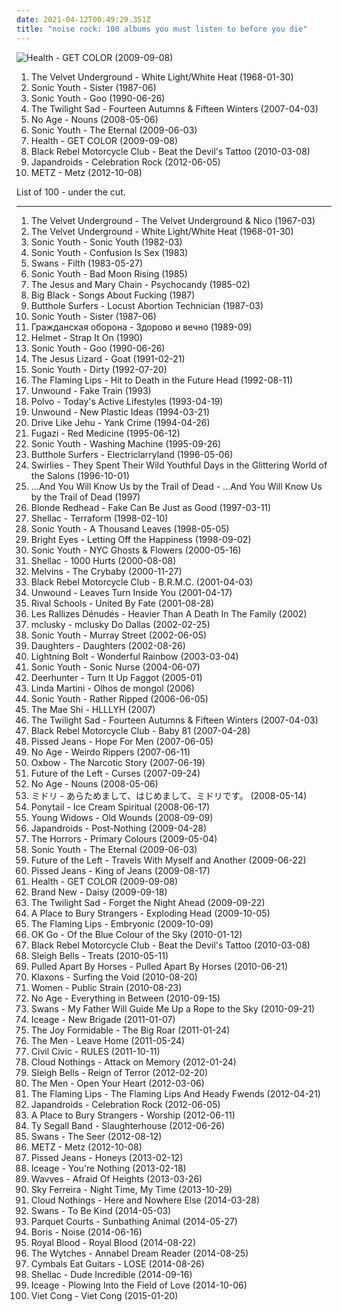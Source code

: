 ```yaml
---
date: 2021-04-12T00:49:29.351Z
title: "noise rock: 100 albums you must listen to before you die"
---
```

![Health - GET COLOR (2009-09-08)](http://coverartarchive.org/release/7255d1b7-2707-3a9a-a58f-fa0dc1bb7c5a/11171174905-500.jpg "Health - GET COLOR (2009-09-08)")
<ol class="albums">
<li data-cover="http://coverartarchive.org/release/cad3294a-3ea9-3e0e-a426-fe9862571e34/15465460977-500.jpg" data-tags="proto-punk, 60s, rock, noise rock" role="button">The Velvet Underground - White Light/White Heat (1968-01-30)</li>
<li data-cover="https://via.placeholder.com/450" data-tags="alternative rock" role="button">Sonic Youth - Sister (1987-06)</li>
<li data-cover="http://coverartarchive.org/release/1123137a-295d-4c19-9dad-76ea01bc656a/28314714742-500.jpg" data-tags="90s" role="button">Sonic Youth - Goo (1990-06-26)</li>
<li data-cover="http://coverartarchive.org/release/c8e850b0-f816-41cf-8fd7-625e2e03ea6f/21355592306-500.jpg" data-tags="indie rock, noise rock, shoegaze, god tier, 2007 fave albums, bobjebus16 owns this, jaarlijstje 2007, worn-out from overplay, no waste album, stand out albums of 2007" role="button">The Twilight Sad - Fourteen Autumns & Fifteen Winters (2007-04-03)</li>
<li data-cover="https://via.placeholder.com/450" data-tags="noise rock, indie" role="button">No Age - Nouns (2008-05-06)</li>
<li data-cover="https://img.discogs.com/Qs-XsCyFcAq1-r3ykSEGmihWB3k=/fit-in/400x403/filters:strip_icc():format(jpeg):mode_rgb():quality(90)/discogs-images/R-2586371-1291821882.jpeg.jpg" data-tags="alternative rock, noise rock, post-punk" role="button">Sonic Youth - The Eternal (2009-06-03)</li>
<li data-cover="http://coverartarchive.org/release/7255d1b7-2707-3a9a-a58f-fa0dc1bb7c5a/11171174905-500.jpg" data-tags="noise rock" role="button">Health - GET COLOR (2009-09-08)</li>
<li data-cover="http://coverartarchive.org/release/327a5e7a-02d3-3a6b-bc23-7d607d62bb67/9346943191-500.jpg" data-tags="alternative rock, alternative" role="button">Black Rebel Motorcycle Club - Beat the Devil's Tattoo (2010-03-08)</li>
<li data-cover="http://coverartarchive.org/release/149812f7-28a5-4960-ad49-0b647cdb978e/1076686535-500.jpg" data-tags="indie rock, noise rock" role="button">Japandroids - Celebration Rock (2012-06-05)</li>
<li data-cover="http://coverartarchive.org/release/07d46df6-ee00-4f79-ad1b-549620812d99/2251994757-500.jpg" data-tags="noise rock" role="button">METZ - Metz (2012-10-08)</li>
</ol>
List of 100 - under the cut.
<!-- more -->

_________________

<ol class="albums">
<li data-cover="http://coverartarchive.org/release/e2820d3f-bf0f-440f-b327-0a9c32e280d8/11733996765-500.jpg" data-tags="60s, rock, classic rock" role="button">
The Velvet Underground - The Velvet Underground & Nico (1967-03)
</li>
<li data-cover="http://coverartarchive.org/release/cad3294a-3ea9-3e0e-a426-fe9862571e34/15465460977-500.jpg" data-tags="proto-punk, 60s, rock, noise rock" role="button">
The Velvet Underground - White Light/White Heat (1968-01-30)
</li>
<li data-cover="http://coverartarchive.org/release/48655cae-cc25-3f11-8b73-a57f3a4d10c1/28351979290-500.jpg" data-tags="no wave, post-punk" role="button">
Sonic Youth - Sonic Youth (1982-03)
</li>
<li data-cover="http://coverartarchive.org/release/da11e4d0-97a2-3365-b510-3a3f05dbd34d/28361039757-500.jpg" data-tags="noise rock, no wave" role="button">
Sonic Youth - Confusion Is Sex (1983)
</li>
<li data-cover="http://coverartarchive.org/release/96083093-8407-4c06-81c4-2852a67d8f2e/28131924716-500.jpg" data-tags="noise rock, no wave" role="button">
Swans - Filth (1983-05-27)
</li>
<li data-cover="https://img.discogs.com/EWJD-VeCM5bj-nw9YQaElt6Tccs=/fit-in/400x393/filters:strip_icc():format(jpeg):mode_rgb():quality(90)/discogs-images/R-11627074-1519812156-1649.jpeg.jpg" data-tags="80s, no wave, experimental" role="button">
Sonic Youth - Bad Moon Rising (1985)
</li>
<li data-cover="https://img.discogs.com/phNcdxvN8GiTl6CaR3Vv5K0dxl0=/fit-in/600x600/filters:strip_icc():format(jpeg):mode_rgb():quality(90)/discogs-images/R-2721984-1298083553.jpeg.jpg" data-tags="post-punk, shoegaze, noise pop" role="button">
The Jesus and Mary Chain - Psychocandy (1985-02)
</li>
<li data-cover="http://coverartarchive.org/release/843d0653-f15d-3d62-befc-ccc951e0db48/5857978636-500.jpg" data-tags="noise rock" role="button">
Big Black - Songs About Fucking (1987)
</li>
<li data-cover="http://coverartarchive.org/release/cba37f1a-2c70-3e76-bdc4-ed56e4de184f/9518530430-500.jpg" data-tags="noise rock" role="button">
Butthole Surfers - Locust Abortion Technician (1987-03)
</li>
<li data-cover="https://via.placeholder.com/450" data-tags="alternative rock" role="button">
Sonic Youth - Sister (1987-06)
</li>
<li data-cover="http://coverartarchive.org/release/661fe0c5-e8e4-47f5-9b51-9558b1e79c8a/14360892612-500.jpg" data-tags="punk, noise rock, post-punk, russian rock" role="button">
Гражданская оборона - Здорово и вечно (1989-09)
</li>
<li data-cover="https://img.discogs.com/riHWUJIlq98Y8rU07tHw_JKTtZk=/fit-in/600x592/filters:strip_icc():format(jpeg):mode_rgb():quality(90)/discogs-images/R-401088-1308981356.jpeg.jpg" data-tags="post-hardcore, noise rock" role="button">
Helmet - Strap It On (1990)
</li>
<li data-cover="http://coverartarchive.org/release/1123137a-295d-4c19-9dad-76ea01bc656a/28314714742-500.jpg" data-tags="90s" role="button">
Sonic Youth - Goo (1990-06-26)
</li>
<li data-cover="http://coverartarchive.org/release/39768213-ed10-4cdb-a516-d8194f3ac3aa/22607601704-500.jpg" data-tags="noise rock, post-hardcore" role="button">
The Jesus Lizard - Goat (1991-02-21)
</li>
<li data-cover="http://coverartarchive.org/release/c8c59a0a-5464-4eac-8251-5cfa102de5ac/15872226838-500.jpg" data-tags="alternative, 90s, alternative rock" role="button">
Sonic Youth - Dirty (1992-07-20)
</li>
<li data-cover="http://coverartarchive.org/release/171ffbe3-d2df-4377-8853-ffdc1d19bc4c/18230348494-500.jpg" data-tags="90s, noise rock, noise pop" role="button">
The Flaming Lips - Hit to Death in the Future Head (1992-08-11)
</li>
<li data-cover="http://coverartarchive.org/release/a83e740b-8e53-4391-b50a-1bd08b7d06ee/27044971526-500.jpg" data-tags="post-hardcore" role="button">
Unwound - Fake Train (1993)
</li>
<li data-cover="https://img.discogs.com/iezrfbZ-TrJVDTiYnEcYA-c06Ss=/fit-in/600x596/filters:strip_icc():format(jpeg):mode_rgb():quality(90)/discogs-images/R-622506-1518621666-8890.jpeg.jpg" data-tags="math rock" role="button">
Polvo - Today's Active Lifestyles (1993-04-19)
</li>
<li data-cover="https://img.discogs.com/w13hb973prrSsKGNq2H51WX0D5E=/fit-in/600x594/filters:strip_icc():format(jpeg):mode_rgb():quality(90)/discogs-images/R-1140127-1253941957.jpeg.jpg" data-tags="post-hardcore" role="button">
Unwound - New Plastic Ideas (1994-03-21)
</li>
<li data-cover="http://coverartarchive.org/release/883a8c08-4f08-4acc-b2a4-9f2d549ac696/23545562962-500.jpg" data-tags="post-hardcore, math rock" role="button">
Drive Like Jehu - Yank Crime (1994-04-26)
</li>
<li data-cover="http://coverartarchive.org/release/7650d01d-ac63-3297-90a2-3e07eab18d4a/24551486370-500.jpg" data-tags="post-hardcore" role="button">
Fugazi - Red Medicine (1995-06-12)
</li>
<li data-cover="http://coverartarchive.org/release/67d93077-86df-3813-b002-101fa84ceb0e/9707018811-500.jpg" data-tags="alternative, alternative rock, rock, 90s" role="button">
Sonic Youth - Washing Machine (1995-09-26)
</li>
<li data-cover="http://coverartarchive.org/release/b27669ba-a17c-467c-bd1d-6c0cfc9dc5bf/16302672637-500.jpg" data-tags="alternative, alternative rock" role="button">
Butthole Surfers - Electriclarryland (1996-05-06)
</li>
<li data-cover="https://img.discogs.com/CrVGPOWgVZP1AG_bJuFEqYqETBA=/fit-in/600x595/filters:strip_icc():format(jpeg):mode_rgb():quality(90)/discogs-images/R-743332-1259365192.jpeg.jpg" data-tags="indie rock, noise rock, shoegaze, noise pop" role="button">
Swirlies - They Spent Their Wild Youthful Days in the Glittering World of the Salons (1996-10-01)
</li>
<li data-cover="http://coverartarchive.org/release/0e772271-81cb-4c7d-a33e-25890f84c7d4/25181867422-500.jpg" data-tags="alternative rock, indie rock, shoegaze, post-hardcore" role="button">
...And You Will Know Us by the Trail of Dead - ...And You Will Know Us by the Trail of Dead (1997)
</li>
<li data-cover="https://img.discogs.com/N6Xjb1_7B8Hm8CRkYw6BH7chHdU=/fit-in/600x515/filters:strip_icc():format(jpeg):mode_rgb():quality(90)/discogs-images/R-702256-1575569552-6407.jpeg.jpg" data-tags="indie rock, alternative" role="button">
Blonde Redhead - Fake Can Be Just as Good (1997-03-11)
</li>
<li data-cover="http://coverartarchive.org/release/0730eb5d-b0e1-4458-bc21-498783e5eb4e/20987949311-500.jpg" data-tags="math rock, post-punk" role="button">
Shellac - Terraform (1998-02-10)
</li>
<li data-cover="https://img.discogs.com/qeSNS31G6vJ758RVSQm4W6ho6nI=/fit-in/439x380/filters:strip_icc():format(jpeg):mode_rgb():quality(90)/discogs-images/R-4879756-1378290331-3017.jpeg.jpg" data-tags="experimental, alternative" role="button">
Sonic Youth - A Thousand Leaves (1998-05-05)
</li>
<li data-cover="https://via.placeholder.com/450" data-tags="indie, emo" role="button">
Bright Eyes - Letting Off the Happiness (1998-09-02)
</li>
<li data-cover="http://coverartarchive.org/release/e874cafd-1266-4627-962b-3011feb70f0f/7678581820-500.jpg" data-tags="experimental, experimental rock, 00s" role="button">
Sonic Youth - NYC Ghosts & Flowers (2000-05-16)
</li>
<li data-cover="http://coverartarchive.org/release/76a1b5df-8af7-4c78-8c44-f15ce08c2eb1/3348973628-500.jpg" data-tags="noise rock" role="button">
Shellac - 1000 Hurts (2000-08-08)
</li>
<li data-cover="http://coverartarchive.org/release/6c800ba5-ec17-4f57-9c11-1ceb4e937440/20851755963-500.jpg" data-tags="noise rock, stoner rock, ipecac" role="button">
Melvins - The Crybaby (2000-11-27)
</li>
<li data-cover="http://coverartarchive.org/release/f4427c4c-9971-41a6-9392-efca9ac48555/6985295467-500.jpg" data-tags="rock" role="button">
Black Rebel Motorcycle Club - B.R.M.C. (2001-04-03)
</li>
<li data-cover="http://coverartarchive.org/release/3b1b7509-7bff-4a95-9ee8-f5e050cf102e/27704658731-500.jpg" data-tags="post-hardcore" role="button">
Unwound - Leaves Turn Inside You (2001-04-17)
</li>
<li data-cover="http://coverartarchive.org/release/f5629cbf-9f10-49fc-a72c-a263b53dfb5a/27078039118-500.jpg" data-tags="post-hardcore, post hardcore" role="button">
Rival Schools - United By Fate (2001-08-28)
</li>
<li data-cover="http://coverartarchive.org/release/0fcc728b-2e2a-4b4c-94a3-e01da5e596ae/20102489085-500.jpg" data-tags="psychedelic rock" role="button">
Les Rallizes Dénudés - Heavier Than A Death In The Family (2002)
</li>
<li data-cover="http://coverartarchive.org/release/c9b684e7-1820-4f91-a43b-ebf12c580d9f/6624706040-500.jpg" data-tags="noise rock" role="button">
mclusky - mclusky Do Dallas (2002-02-25)
</li>
<li data-cover="https://img.discogs.com/zjUyWAOCKKRO0GZFI3KUhGsT9JQ=/fit-in/400x389/filters:strip_icc():format(jpeg):mode_rgb():quality(90)/discogs-images/R-11890340-1525188565-1377.jpeg.jpg" data-tags="alternative rock" role="button">
Sonic Youth - Murray Street (2002-06-05)
</li>
<li data-cover="http://coverartarchive.org/release/ea719664-47cb-41cc-b5df-ec3ce7d5ab31/27629719871-500.jpg" data-tags="mathcore" role="button">
Daughters - Daughters (2002-08-26)
</li>
<li data-cover="http://coverartarchive.org/release/f626b8d5-67a6-4bc7-82cd-4a0c24c8ed5d/11799177283-500.jpg" data-tags="noise rock" role="button">
Lightning Bolt - Wonderful Rainbow (2003-03-04)
</li>
<li data-cover="http://coverartarchive.org/release/7d60edd1-f1d0-4c29-a2a3-f9ad2d3f2de7/4808033952-500.jpg" data-tags="alternative rock" role="button">
Sonic Youth - Sonic Nurse (2004-06-07)
</li>
<li data-cover="http://coverartarchive.org/release/4f96c9c3-8690-459f-a4d7-aedbafeece47/6796224701-500.jpg" data-tags="noise rock, ambient punk" role="button">
Deerhunter - Turn It Up Faggot (2005-01)
</li>
<li data-cover="http://coverartarchive.org/release/51123fe5-7f38-47d8-9820-57ad21501a7b/3593696233-500.jpg" data-tags="noise rock, post-rock, progressive rock, september, rock still rocks" role="button">
Linda Martini - Olhos de mongol (2006)
</li>
<li data-cover="https://img.discogs.com/w7C3d8OHmFjsMS3t3Tvx8WQSFRo=/fit-in/400x391/filters:strip_icc():format(jpeg):mode_rgb():quality(90)/discogs-images/R-5119480-1385028132-2136.jpeg.jpg" data-tags="alternative rock" role="button">
Sonic Youth - Rather Ripped (2006-06-05)
</li>
<li data-cover="https://via.placeholder.com/450" data-tags="noise rock" role="button">
The Mae Shi - HLLLYH (2007)
</li>
<li data-cover="http://coverartarchive.org/release/c8e850b0-f816-41cf-8fd7-625e2e03ea6f/21355592306-500.jpg" data-tags="indie rock, noise rock, shoegaze, god tier, 2007 fave albums, bobjebus16 owns this, jaarlijstje 2007, worn-out from overplay, no waste album, stand out albums of 2007" role="button">
The Twilight Sad - Fourteen Autumns & Fifteen Winters (2007-04-03)
</li>
<li data-cover="https://img.discogs.com/cfc9e7fd50d7c9c08931869b95f6849a01d0635d/images/spacer.gif" data-tags="indie, rock, indie rock" role="button">
Black Rebel Motorcycle Club - Baby 81 (2007-04-28)
</li>
<li data-cover="https://via.placeholder.com/450" data-tags="noise rock, 2007 releases, peacedogman" role="button">
Pissed Jeans - Hope For Men (2007-06-05)
</li>
<li data-cover="http://coverartarchive.org/release/8541b1c1-ab31-4b75-a3c9-5dde5e6f2266/23905573829-500.jpg" data-tags="noise rock" role="button">
No Age - Weirdo Rippers (2007-06-11)
</li>
<li data-cover="http://coverartarchive.org/release/b2d97501-6139-4b63-9360-b37f1c17b270/17473979290-500.jpg" data-tags="noise rock, experimental rock" role="button">
Oxbow - The Narcotic Story (2007-06-19)
</li>
<li data-cover="http://coverartarchive.org/release/3a31f314-b55d-45ed-9ad2-832503d7d6af/26607619749-500.jpg" data-tags="noise rock" role="button">
Future of the Left - Curses (2007-09-24)
</li>
<li data-cover="https://via.placeholder.com/450" data-tags="noise rock, indie" role="button">
No Age - Nouns (2008-05-06)
</li>
<li data-cover="http://coverartarchive.org/release/5ff8b2c5-2c41-4ea9-b368-2886cf9f49eb/8837803331-500.jpg" data-tags="noise rock, boobs on cover" role="button">
ミドリ - あらためまして、はじめまして、ミドリです。 (2008-05-14)
</li>
<li data-cover="https://img.discogs.com/IBmiYwiDaKRlah6HX1SvQD2HhqA=/fit-in/480x480/filters:strip_icc():format(jpeg):mode_rgb():quality(90)/discogs-images/R-1466864-1282221333.jpeg.jpg" data-tags="noise rock, crazy, noise pop, art rock, wind and rain and ice and snow" role="button">
Ponytail - Ice Cream Spiritual (2008-06-17)
</li>
<li data-cover="http://coverartarchive.org/release/d902bccd-dc5e-4d06-8657-f8cdcf868189/13010976840-500.jpg" data-tags="noise rock" role="button">
Young Widows - Old Wounds (2008-09-09)
</li>
<li data-cover="http://coverartarchive.org/release/14a9f2fd-8287-4f6a-8a44-b144ad7de8c6/7779506103-500.jpg" data-tags="indie rock, garage rock, canadian" role="button">
Japandroids - Post-Nothing (2009-04-28)
</li>
<li data-cover="http://coverartarchive.org/release/e5b17ab3-127d-476b-a4be-3d3c9e9d9e9a/24309818135-500.jpg" data-tags="shoegaze, post-punk" role="button">
The Horrors - Primary Colours (2009-05-04)
</li>
<li data-cover="https://img.discogs.com/Qs-XsCyFcAq1-r3ykSEGmihWB3k=/fit-in/400x403/filters:strip_icc():format(jpeg):mode_rgb():quality(90)/discogs-images/R-2586371-1291821882.jpeg.jpg" data-tags="alternative rock, noise rock, post-punk" role="button">
Sonic Youth - The Eternal (2009-06-03)
</li>
<li data-cover="http://coverartarchive.org/release/f111cdb5-aa6d-3add-b53b-219c22030c96/5987531842-500.jpg" data-tags="alternative rock, noise rock" role="button">
Future of the Left - Travels With Myself and Another (2009-06-22)
</li>
<li data-cover="https://img.discogs.com/dv6HA17-RHixHM-MEctE5CcF-ks=/fit-in/599x599/filters:strip_icc():format(jpeg):mode_rgb():quality(90)/discogs-images/R-1893819-1266079900.jpeg.jpg" data-tags="punk, noise rock" role="button">
Pissed Jeans - King of Jeans (2009-08-17)
</li>
<li data-cover="http://coverartarchive.org/release/7255d1b7-2707-3a9a-a58f-fa0dc1bb7c5a/11171174905-500.jpg" data-tags="noise rock" role="button">
Health - GET COLOR (2009-09-08)
</li>
<li data-cover="http://coverartarchive.org/release/aa69a080-f4bd-44cd-bc3d-513880be9ea5/9465797397-500.jpg" data-tags="alternative rock" role="button">
Brand New - Daisy (2009-09-18)
</li>
<li data-cover="http://coverartarchive.org/release/61e964e5-38c7-4c7c-8bc1-870f4340caf3/15403185325-500.jpg" data-tags="rock, indie rock, noise rock, post-punk, scottish, krautrock, dynamic, emusic, bobjebus16 owns this" role="button">
The Twilight Sad - Forget the Night Ahead (2009-09-22)
</li>
<li data-cover="http://coverartarchive.org/release/23a44f09-a57b-433c-8cda-489939232238/2633863660-500.jpg" data-tags="shoegaze" role="button">
A Place to Bury Strangers - Exploding Head (2009-10-05)
</li>
<li data-cover="https://img.discogs.com/mXU3qnTtVCSDOHUgRIyj8XjI4mE=/fit-in/592x600/filters:strip_icc():format(jpeg):mode_rgb():quality(90)/discogs-images/R-5395634-1392309898-3190.jpeg.jpg" data-tags="psychedelic" role="button">
The Flaming Lips - Embryonic (2009-10-09)
</li>
<li data-cover="https://img.discogs.com/6FBvjyvJcxDrsx12AU17uI62p4c=/fit-in/600x600/filters:strip_icc():format(jpeg):mode_rgb():quality(90)/discogs-images/R-2454624-1287282793.jpeg.jpg" data-tags="indie rock" role="button">
OK Go - Of the Blue Colour of the Sky (2010-01-12)
</li>
<li data-cover="http://coverartarchive.org/release/327a5e7a-02d3-3a6b-bc23-7d607d62bb67/9346943191-500.jpg" data-tags="alternative rock, alternative" role="button">
Black Rebel Motorcycle Club - Beat the Devil's Tattoo (2010-03-08)
</li>
<li data-cover="https://img.discogs.com/IojcRR9nb1EVW2RKFKFG8JX0n8k=/fit-in/600x600/filters:strip_icc():format(jpeg):mode_rgb():quality(90)/discogs-images/R-2270609-1273633096.jpeg.jpg" data-tags="noise pop" role="button">
Sleigh Bells - Treats (2010-05-11)
</li>
<li data-cover="https://img.discogs.com/2czUQI7RV67WNWkyJ5ZC8VUV7N4=/fit-in/600x590/filters:strip_icc():format(jpeg):mode_rgb():quality(90)/discogs-images/R-4933779-1399036342-1959.jpeg.jpg" data-tags="alternative rock, indie rock, noise rock, screamo, alternative metal, post-hardcore, britrock" role="button">
Pulled Apart By Horses - Pulled Apart By Horses (2010-06-21)
</li>
<li data-cover="https://img.discogs.com/ETH3FHLuyysOIt3UHKrVsVbluro=/fit-in/200x200/filters:strip_icc():format(jpeg):mode_rgb():quality(90)/discogs-images/R-2461659-1285365333.jpeg.jpg" data-tags="indie rock, nu-rave, alternative rock" role="button">
Klaxons - Surfing the Void (2010-08-20)
</li>
<li data-cover="https://img.discogs.com/O34LJMVekZydSJb7azCZDXQaOsE=/fit-in/480x480/filters:strip_icc():format(jpeg):mode_rgb():quality(90)/discogs-images/R-2438121-1285369163.jpeg.jpg" data-tags="indie rock, post-punk, shoegaze, jagjaguwar" role="button">
Women - Public Strain (2010-08-23)
</li>
<li data-cover="http://coverartarchive.org/release/aa29b9f3-4525-3982-9d4b-76c87f37a43b/2868845098-500.jpg" data-tags="noise rock" role="button">
No Age - Everything in Between (2010-09-15)
</li>
<li data-cover="http://coverartarchive.org/release/b3468ed3-ebae-475b-932e-5578336ce72b/1944402956-500.jpg" data-tags="post-rock, experimental" role="button">
Swans - My Father Will Guide Me Up a Rope to the Sky (2010-09-21)
</li>
<li data-cover="http://coverartarchive.org/release/03a05ce9-6a91-4126-bad3-d53d1807c69a/9563885219-500.jpg" data-tags="noise rock" role="button">
Iceage - New Brigade (2011-01-07)
</li>
<li data-cover="http://coverartarchive.org/release/300135a3-b971-4943-8d5e-6fb40c2d0253/4812805415-500.jpg" data-tags="indie rock, noise pop, alternative pop" role="button">
The Joy Formidable - The Big Roar (2011-01-24)
</li>
<li data-cover="http://coverartarchive.org/release/04ce3358-ce6f-4bd2-b00e-d0c8c5276064/2098747140-500.jpg" data-tags="noise rock, post punk, punk rock, sacred bones, real post-hardcore, sacred bones records" role="button">
The Men - Leave Home (2011-05-24)
</li>
<li data-cover="http://coverartarchive.org/release/1b4c106c-2225-4bf9-9d24-0052683ca46d/16279386968-500.jpg" data-tags="noise, experimental, noise rock, melancholic, dance rock" role="button">
Civil Civic - RULES (2011-10-11)
</li>
<li data-cover="https://img.discogs.com/OxM5G5Qljj1PiIZK9cW-N7cNKUU=/fit-in/600x593/filters:strip_icc():format(jpeg):mode_rgb():quality(90)/discogs-images/R-3370640-1444723756-2718.jpeg.jpg" data-tags="indie rock, post-hardcore" role="button">
Cloud Nothings - Attack on Memory (2012-01-24)
</li>
<li data-cover="http://coverartarchive.org/release/afc47229-be68-49be-9306-6563a2acbad8/3180799317-500.jpg" data-tags="noise pop, indie rock" role="button">
Sleigh Bells - Reign of Terror (2012-02-20)
</li>
<li data-cover="http://coverartarchive.org/release/be21e825-4768-40f9-b0b4-10cbd69d3f09/3554488168-500.jpg" data-tags="indie rock, noise rock" role="button">
The Men - Open Your Heart (2012-03-06)
</li>
<li data-cover="http://coverartarchive.org/release/649641fb-a220-4ca6-ac26-a41e94bf1ed5/1067679953-500.jpg" data-tags="noise, noise rock, experimental rock, psychedelic, noise pop, acid, art rock, psychedelic rock, collaboration, drugs, neo-psychedelia, bella union, warner bros records, warner bros, record store day 2012" role="button">
The Flaming Lips - The Flaming Lips And Heady Fwends (2012-04-21)
</li>
<li data-cover="http://coverartarchive.org/release/149812f7-28a5-4960-ad49-0b647cdb978e/1076686535-500.jpg" data-tags="indie rock, noise rock" role="button">
Japandroids - Celebration Rock (2012-06-05)
</li>
<li data-cover="http://coverartarchive.org/release/a0c7c9f4-7195-4e67-9128-f83edbd65cf7/3904773359-500.jpg" data-tags="shoegaze, noise rock" role="button">
A Place to Bury Strangers - Worship (2012-06-11)
</li>
<li data-cover="http://coverartarchive.org/release/ff152346-3015-4217-9a45-e129be095a7e/2442485330-500.jpg" data-tags="noise, indie, rock, indie rock, noise rock, garage rock, garage, san francisco, garage punk, 10s, legendary, in the red, burger, 2012 albums, great album artwork, wfmu heavily played records" role="button">
Ty Segall Band - Slaughterhouse (2012-06-26)
</li>
<li data-cover="http://coverartarchive.org/release/f4a636f1-4732-4bc0-8559-66b8b3bc345f/1940789966-500.jpg" data-tags="post-rock, experimental" role="button">
Swans - The Seer (2012-08-12)
</li>
<li data-cover="http://coverartarchive.org/release/07d46df6-ee00-4f79-ad1b-549620812d99/2251994757-500.jpg" data-tags="noise rock" role="button">
METZ - Metz (2012-10-08)
</li>
<li data-cover="https://img.discogs.com/2aoU6QDNwBw4Rw0m_ZiGFl61Saw=/fit-in/319x319/filters:strip_icc():format(jpeg):mode_rgb():quality(90)/discogs-images/R-4283330-1360628478-4183.jpeg.jpg" data-tags="noise rock" role="button">
Pissed Jeans - Honeys (2013-02-12)
</li>
<li data-cover="http://coverartarchive.org/release/735c3c9f-8317-44ab-ab71-826f51d10acc/3198810863-500.jpg" data-tags="post-punk" role="button">
Iceage - You're Nothing (2013-02-18)
</li>
<li data-cover="http://coverartarchive.org/release/90331d52-7f39-4987-a76e-48c920c20aa1/3783288411-500.jpg" data-tags="rock, garage rock" role="button">
Wavves - Afraid Of Heights (2013-03-26)
</li>
<li data-cover="http://coverartarchive.org/release/185d0b3a-3a56-4db8-8e80-2e47861d078b/12033804091-500.jpg" data-tags="indie pop, noise pop, indie rock, pop, rock, synthpop, alternative" role="button">
Sky Ferreira - Night Time, My Time (2013-10-29)
</li>
<li data-cover="http://coverartarchive.org/release/4dcaa0f1-5b3e-40ae-b707-346ab0840b50/6341394734-500.jpg" data-tags="indie rock" role="button">
Cloud Nothings - Here and Nowhere Else (2014-03-28)
</li>
<li data-cover="http://coverartarchive.org/release/01430596-3eaa-4d2f-8198-8e15aac948bd/7269530596-500.jpg" data-tags="post-rock" role="button">
Swans - To Be Kind (2014-05-03)
</li>
<li data-cover="http://coverartarchive.org/release/3142baf1-e562-4759-9510-be1983e79e8e/7349660598-500.jpg" data-tags="indie rock, post-punk" role="button">
Parquet Courts - Sunbathing Animal (2014-05-27)
</li>
<li data-cover="http://coverartarchive.org/release/94a5b3b9-5e56-4f04-86fd-877c99cd720d/8102222224-500.jpg" data-tags="experimental, noise rock, shoegaze" role="button">
Boris - Noise (2014-06-16)
</li>
<li data-cover="http://coverartarchive.org/release/30683b1f-e4df-46f7-a170-2de84a5f13bf/8137779784-500.jpg" data-tags="rock" role="button">
Royal Blood - Royal Blood (2014-08-22)
</li>
<li data-cover="http://coverartarchive.org/release/109ed063-39ea-4ae4-8901-13a3b808b758/8326624669-500.jpg" data-tags="noise rock" role="button">
The Wytches - Annabel Dream Reader (2014-08-25)
</li>
<li data-cover="http://coverartarchive.org/release/cff0cf88-31b7-48b4-94a6-11a6efad2267/8224518572-500.jpg" data-tags="indie rock, noise rock, shoegaze" role="button">
Cymbals Eat Guitars - LOSE (2014-08-26)
</li>
<li data-cover="https://img.discogs.com/qNx490nv9tSlaaAVsLpNT3RnV6w=/fit-in/600x600/filters:strip_icc():format(jpeg):mode_rgb():quality(90)/discogs-images/R-6092431-1411209334-9708.jpeg.jpg" data-tags="math rock, noise rock" role="button">
Shellac - Dude Incredible (2014-09-16)
</li>
<li data-cover="http://coverartarchive.org/release/24f4f7e3-e1b8-4447-9a3d-24e70eb87618/8595509889-500.jpg" data-tags="punk, post-punk" role="button">
Iceage - Plowing Into the Field of Love (2014-10-06)
</li>
<li data-cover="http://coverartarchive.org/release/5d5fc614-25fe-4b89-8747-f4357f7a7757/9260448034-500.jpg" data-tags="post-punk" role="button">
Viet Cong - Viet Cong (2015-01-20)
</li>
</ol>